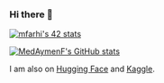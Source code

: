 ### Hi there 👋

<!--
**MedAymenF/MedAymenF** is a ✨ _special_ ✨ repository because its `README.md` (this file) appears on your GitHub profile.

Here are some ideas to get you started:

- 🔭 I’m currently working on ...
- 🌱 I’m currently learning ...
- 👯 I’m looking to collaborate on ...
- 🤔 I’m looking for help with ...
- 💬 Ask me about ...
- 📫 How to reach me: ...
- 😄 Pronouns: ...
- ⚡ Fun fact: ...
-->

[![mfarhi's 42 stats](https://badge42.vercel.app/api/v2/cl5twx4hw007809mfvxwmzeal/stats?cursusId=21&coalitionId=74)](https://github.com/JaeSeoKim/badge42)

[![MedAymenF's GitHub stats](https://github-readme-stats.vercel.app/api?username=MedAymenF)](https://github.com/anuraghazra/github-readme-stats)

I am also on [Hugging Face](https://huggingface.co/ayymen) and [Kaggle](https://www.kaggle.com/mfarhi).
